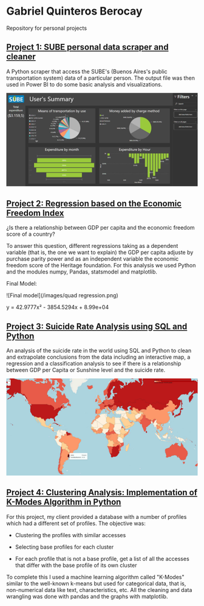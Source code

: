 # Gabriel Quinteros Berocay
Repository for personal projects

## [Project 1: SUBE personal data scraper and cleaner](https://github.com/Gabeeh94/SUBE-Project)

A Python scraper that access the SUBE's (Buenos Aires's public transportation system) data of a particular person. The output file was then used in Power BI to do some basic analysis and visualizations.


![Power Bi Example](/images/SUBE-Power-Bi.jpg)


## [Project 2: Regression based on the Economic Freedom Index](https://github.com/Gabeeh94/Economic-Freedom-Regression)

¿Is there a relationship between GDP per capita and the economic freedom score of a country?

To answer this question, different regressions taking as a dependent variable (that is, the one we want to explain) the GDP per capita adjuste by purchase parity power and as an independent variable the economic freedom score of the Heritage foundation. For this analysis we used Python and the modules numpy, Pandas, statsmodel and matplotlib.

Final Model:

![Final model](/images/quad regression.png)

 y = 42.9777x² - 3854.5294x + 8.99e+04

## [Project 3: Suicide Rate Analysis using SQL and Python](https://github.com/Gabeeh94/Suicide-Rate)

An analysis of the suicide rate in the world using SQL and Python to clean and extrapolate conclusions from the data including an interactive map, a regression and a classification analysis to see if there is a relationship between GDP per Capita or Sunshine level and the suicide rate.

![Interactive Map](/images/Map.jpg)

## [Project 4: Clustering Analysis: Implementation of K-Modes Algorithm in Python](https://github.com/Gabeeh94/Clustering-Analysis)

For this project, my client provided a database with a number of profiles which had a different set of profiles. The objective was:

-    Clustering the profiles with similar accesses

-    Selecting base profiles for each cluster

-    For each profile that is not a base profile, get a list of all the accesses that differ with the base profile of its own cluster

To complete this I used a machine learning algorithm called "K-Modes" similar to the well-known k-means but used for categorical data, that is, non-numerical data like text, characteristics, etc. All the cleaning and data wrangling was done with pandas and the graphs with matplotlib.
